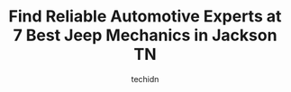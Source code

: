 ---
layout: ampstory
image: https://images.unsplash.com/photo-1626302592989-84fe1c211d7d?ixlib=rb-4.0.3&ixid=MnwxMjA3fDB8MHxwaG90by1wYWdlfHx8fGVufDB8fHx8&auto=format&fit=crop&w=640&h=853&q=80
author: techidn
featured: false
description: Trust your vehicles maintenance and repairs to the 7 best Jeep Mechanic in Jackson TN, USA. With their extensive experience, cutting-edge technology, and commitment to customer satisfaction
title: Find Reliable Automotive Experts at 7 Best Jeep Mechanics in Jackson TN
cover:
   title: Find Reliable Automotive Experts at 7 Best Jeep Mechanics in Jackson TN
   subtitle: Rickpate
   background: https://images.unsplash.com/photo-1626302592989-84fe1c211d7d?ixlib=rb-4.0.3&ixid=MnwxMjA3fDB8MHxwaG90by1wYWdlfHx8fGVufDB8fHx8&auto=format&fit=crop&w=640&h=853&q=80

pages: 
 - layout: thirds
   top: <h1>#1 Allen Samuels Chrysler Dodge Jeep Ram</h1>
   bottom: "<p>Excellent Sales team, friendly environment!! Tony Altman was super friendly and knowledgeable of Allen Samuels entire inventory, and was the deciding factor in my purchas</p>"
   background: https://www.knot35.com/toplist/wp-content/uploads/2023/06/best-jeep-mechanic-1-in-jackson-tn-1685842175.png
   backgroundblur: true
 - layout: thirds
   top: <h1>#2 KBs Auto Service Center</h1>
   bottom: "<p>3883 US-45 BYP, Jackson, TN 38305, United States</p>"
   background: https://www.knot35.com/toplist/wp-content/uploads/2023/06/best-jeep-mechanic-2-in-jackson-tn-1685842176.jpeg
   cta:
      link: https://www.knot35.com/toplist/find-reliable-automotive-experts-at-7-best-jeep-mechanics-in-jackson-tn/
      text: Find Reliable Automotive Experts at 7 Best Jeep Mechanics in Jackson TN
 - layout: thirds
   top: <h1>#3 Old Hickory Car Care Center</h1>
   bottom: "<p>1000 Old Hickory Blvd, Jackson, TN 38305, United States</p>"
   background: https://www.knot35.com/toplist/wp-content/uploads/2023/06/best-jeep-mechanic-3-in-jackson-tn-1685842177.jpeg
   cta:
      link: https://www.knot35.com/toplist/find-reliable-automotive-experts-at-7-best-jeep-mechanics-in-jackson-tn/
      text: Find Reliable Automotive Experts at 7 Best Jeep Mechanics in Jackson TN
 - layout: thirds
   top: <h1>#4 Northside Auto Service</h1>
   bottom: "<p>3780 US-45, Jackson, TN 38305, United States</p>"
   background: https://images.unsplash.com/photo-1489694553447-4c9339da310d?ixlib=rb-4.0.3&ixid=MnwxMjA3fDB8MHxwaG90by1wYWdlfHx8fGVufDB8fHx8&auto=format&fit=crop&w=640&h=853&q=80
   cta:
      link: https://www.knot35.com/toplist/find-reliable-automotive-experts-at-7-best-jeep-mechanics-in-jackson-tn/
      text: Find Reliable Automotive Experts at 7 Best Jeep Mechanics in Jackson TN
 - layout: thirds
   top: <h1>#5 Macs Auto Care</h1>
   bottom: "<p>1938 S Highland Ave #7798, Jackson, TN 38301, United States</p>"
   background: https://images.unsplash.com/photo-1614648718611-0635f29016cb?ixlib=rb-4.0.3&ixid=MnwxMjA3fDB8MHxwaG90by1wYWdlfHx8fGVufDB8fHx8&auto=format&fit=crop&w=640&h=853&q=80
   cta:
      link: https://www.knot35.com/toplist/find-reliable-automotive-experts-at-7-best-jeep-mechanics-in-jackson-tn/
      text: Find Reliable Automotive Experts at 7 Best Jeep Mechanics in Jackson TN
 - layout: thirds
   top: <h1>#6 Jackson Auto Repair</h1>
   bottom: "<p>233 State St, Jackson, TN 38301, United States</p>"
   background: https://images.unsplash.com/photo-1602536052359-ef94c21c5948?ixlib=rb-4.0.3&ixid=MnwxMjA3fDB8MHxwaG90by1wYWdlfHx8fGVufDB8fHx8&auto=format&fit=crop&w=640&h=853&q=80
   cta:
      link: https://www.knot35.com/toplist/find-reliable-automotive-experts-at-7-best-jeep-mechanics-in-jackson-tn/
      text: Find Reliable Automotive Experts at 7 Best Jeep Mechanics in Jackson TN
 - layout: thirds
   top: <h1>#7 Priser Customs & Repair</h1>
   bottom: "<p>12 Wild Valley Dr, Jackson, TN 38305, United States</p>"
   background: https://images.unsplash.com/photo-1534312527009-56c7016453e6?ixlib=rb-4.0.3&ixid=MnwxMjA3fDB8MHxwaG90by1wYWdlfHx8fGVufDB8fHx8&auto=format&fit=crop&w=640&h=853&q=80
   cta:
      link: https://www.knot35.com/toplist/find-reliable-automotive-experts-at-7-best-jeep-mechanics-in-jackson-tn/
      text: Find Reliable Automotive Experts at 7 Best Jeep Mechanics in Jackson TN
 - layout: thirds
   middle: Continue reading...
   background: https://images.unsplash.com/photo-1595364397663-fca4f075d796?ixlib=rb-4.0.3&ixid=MnwxMjA3fDB8MHxwaG90by1wYWdlfHx8fGVufDB8fHx8&auto=format&fit=crop&w=640&h=853&q=80
   cta:
      link: https://www.knot35.com/toplist/find-reliable-automotive-experts-at-7-best-jeep-mechanics-in-jackson-tn/
      text: Find Reliable Automotive Experts at 7 Best Jeep Mechanics in Jackson TN
      
---
